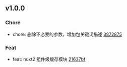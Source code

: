 ## v1.0.0

### Chore
- chore: 删除不必要的参数，增加包关键词描述 [3872875](https://github.com/x-drive/nuxt-component-cache/commit/3872875cacd6075298d7b57e435142ef5de721d2)

### Feat
- feat: nuxt2 组件级缓存模块 [21637bf](https://github.com/x-drive/nuxt-component-cache/commit/21637bf157a45a3d7cc8b6a60c5eefa5f8fb455d)

